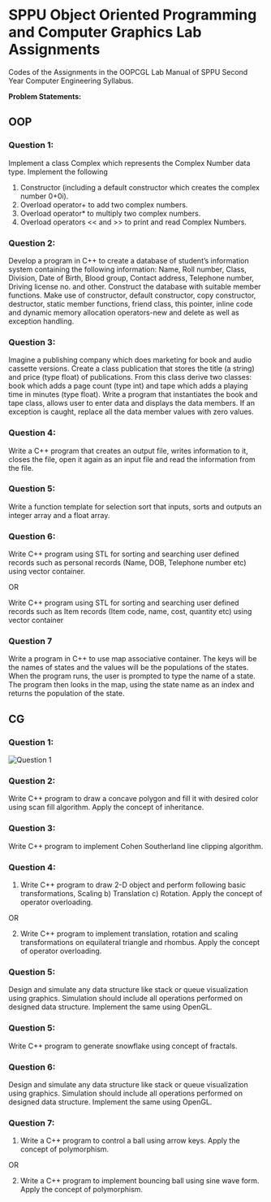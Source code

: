 # SPPU Object Oriented Programming and Computer Graphics Lab Assignments

Codes of the Assignments in the OOPCGL Lab Manual of SPPU Second Year Computer Engineering Syllabus.

**Problem Statements:** 

## OOP

### Question 1:

Implement a class Complex which represents the Complex Number data type. Implement the
following
1. Constructor (including a default constructor which creates the complex number 0+0i).
2. Overload operator+ to add two complex numbers.
3. Overload operator* to multiply two complex numbers.
4. Overload operators << and >> to print and read Complex Numbers.

### Question 2: 

Develop a program in C++ to create a database of student’s information system containing the
following information: Name, Roll number, Class, Division, Date of Birth, Blood group, Contact
address, Telephone number, Driving license no. and other. Construct the database with
suitable member functions. Make use of constructor, default constructor, copy constructor,
destructor, static member functions, friend class, this pointer, inline code and dynamic
memory allocation operators-new and delete as well as exception handling.

### Question 3: 

Imagine a publishing company which does marketing for book and audio cassette versions.
Create a class publication that stores the title (a string) and price (type float) of publications.
From this class derive two classes: book which adds a page count (type int) and tape which
adds a playing time in minutes (type float).
Write a program that instantiates the book and tape class, allows user to enter data and
displays the data members. If an exception is caught, replace all the data member values with
zero values.

### Question 4: 

Write a C++ program that creates an output file, writes information to it, closes the file, open
it again as an input file and read the information from the file.

### Question 5:

Write a function template for selection sort that inputs, sorts and outputs an integer array and
a float array.

### Question 6: 

Write C++ program using STL for sorting and searching user defined records such as personal
records (Name, DOB, Telephone number etc) using vector container.

OR

Write C++ program using STL for sorting and searching user defined records such as Item
records (Item code, name, cost, quantity etc) using vector container

### Question 7

Write a program in C++ to use map associative container. The keys will be the names of states
and the values will be the populations of the states. When the program runs, the user is
prompted to type the name of a state. The program then looks in the map, using the state
name as an index and returns the population of the state.


## CG

### Question 1:

![Question 1](https://i.ibb.co/mHT0NHq/Screenshot-2022-12-30-at-3-57-11-PM.png)

### Question 2:

Write C++ program to draw a concave polygon and fill it with desired color using scan fill
algorithm. Apply the concept of inheritance.

### Question 3:

Write C++ program to implement Cohen Southerland line clipping algorithm.

### Question 4:

1.  Write C++ program to draw 2-D object and perform following basic transformations, Scaling
b) Translation c) Rotation. Apply the concept of operator overloading.

OR

2. Write C++ program to implement translation, rotation and scaling transformations on
equilateral triangle and rhombus. Apply the concept of operator overloading.

### Question 5:

Design and simulate any data structure like stack or queue visualization using graphics.
Simulation should include all operations performed on designed data structure. Implement
the same using OpenGL. 

### Question 5:

Write C++ program to generate snowflake using concept of fractals.

### Question 6:

Design and simulate any data structure like stack or queue visualization using graphics.
Simulation should include all operations performed on designed data structure. Implement
the same using OpenGL. 

### Question 7:

1. Write a C++ program to control a ball using arrow keys. Apply the concept of
polymorphism.

OR

2. Write a C++ program to implement bouncing ball using sine wave form. Apply the concept
of polymorphism. 

